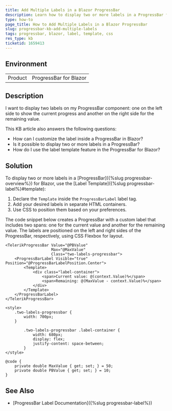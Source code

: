 ```yaml
---
title: Add Multiple Labels in a Blazor ProgressBar
description: Learn how to display two or more labels in a ProgressBar for Blazor.
type: how-to
page_title: How to Add Multiple Labels in a Blazor ProgressBar
slug: progressbar-kb-add-multiple-labels
tags: progressbar, blazor, label, template, css
res_type: kb
ticketid: 1659413
---
```


## Environment

<table>
    <tbody>
        <tr>
            <td>Product</td>
            <td>ProgressBar for Blazor</td>
        </tr>
    </tbody>
</table>

## Description

I want to display two labels on my ProgressBar component: one on the left side to show the current progress and another on the right side for the remaining value. 

This KB article also answers the following questions:

- How can I customize the label inside a ProgressBar in Blazor?
- Is it possible to display two or more labels in a ProgressBar?
- How do I use the label template feature in the ProgressBar for Blazor?

## Solution

To display two or more labels in a [ProgressBar]({%slug progressbar-overview%}) for Blazor, use the [Label Template]({%slug progressbar-label%}#template):
1. Declare the `Template` inside the `ProgressBarLabel` label tag.
1. Add your desired labels in separate HTML containers.
1. Use CSS to position them based on your preferences.

The code snippet below creates a ProgressBar with a custom label that includes two spans: one for the current value and another for the remaining value. The labels are positioned on the left and right sides of the ProgressBar, respectively, using CSS Flexbox for layout.

````RAZOR
<TelerikProgressBar Value="@PBValue"
                    Max="@MaxValue" 
                    Class="two-labels-progressbar">
    <ProgressBarLabel Visible="true" Position="@ProgressBarLabelPosition.Center">
        <Template>
            <div class="label-container">
                <span>Current value: @(context.Value)%</span>
                <span>Remaining: @(MaxValue - context.Value)%</span>
            </div>
        </Template>
    </ProgressBarLabel>
</TelerikProgressBar>

<style>
    .two-labels-progressbar {
        width: 700px;
    }

        .two-labels-progressbar .label-container {
            width: 680px;
            display: flex;
            justify-content: space-between;
        }
</style>

@code {
    private double MaxValue { get; set; } = 50;
    private double PBValue { get; set; } = 10;
}
````

## See Also

* [ProgressBar Label Documentation]({%slug progressbar-label%})
